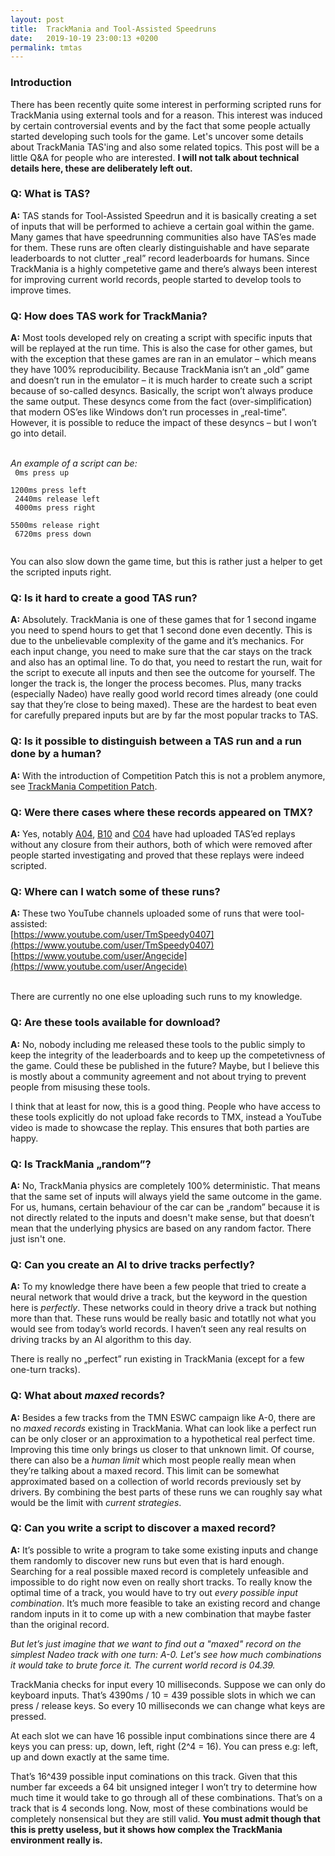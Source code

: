 ```yaml
---
layout: post
title:  TrackMania and Tool-Assisted Speedruns
date:   2019-10-19 23:00:13 +0200
permalink: tmtas
---
```


### Introduction
There has been recently quite some interest in performing scripted runs for TrackMania using external tools and for a reason. This interest was induced by certain controversial events and by the fact that some people actually started developing such tools for the game. Let's uncover some details about TrackMania TAS'ing and also some related topics. This post will be a little Q&A for people who are interested. **I will not talk about technical details here, these are deliberately left out.**

### Q: What is TAS?
**A:** TAS stands for Tool-Assisted Speedrun and it is basically creating a set of inputs that will be performed to achieve a certain goal within the game. Many games that have speedrunning communities also have TAS’es made for them. These runs are often clearly distinguishable and have separate leaderboards to not clutter „real” record leaderboards for humans. Since TrackMania is a highly competetive game and there’s always been interest for improving current world records, people started to develop tools to improve times. 

### Q: How does TAS work for TrackMania?
**A:** Most tools developed rely on creating a script with specific inputs that will be replayed at the run time. This is also the case for other games, but with the exception that these games are ran in an emulator – which means they have 100% reproducibility. Because TrackMania isn’t an „old” game and doesn’t run in the emulator – it is much harder to create such a script because of so-called desyncs. Basically, the script won’t always produce the same output. These desyncs come from the fact (over-simplification) that modern OS’es like Windows don’t run processes in „real-time”. However, it is possible to reduce the impact of these desyncs – but I won’t go into detail.<br><br>

*An example of a script can be:*<br>
<code>
0ms press up<br>
1200ms press left<br>
2440ms release left<br>
4000ms press right<br>
5500ms release right<br>
6720ms press down<br>
</code>

You can also slow down the game time, but this is rather just a helper to get the scripted inputs right. 

### Q: Is it hard to create a good TAS run?
**A:** Absolutely. TrackMania is one of these games that for 1 second ingame you need to spend hours to get that 1 second done even decently. This is due to the unbelievable complexity of the game and it’s mechanics. For each input change, you need to make sure that the car stays on the track and also has an optimal line. To do that, you need to restart the run, wait for the script to execute all inputs and then see the outcome for yourself. The longer the track is, the longer the process becomes. Plus, many tracks (especially Nadeo) have really good world record times already (one could say that they’re close to being maxed). These are the hardest to beat even for carefully prepared inputs but are by far the most popular tracks to TAS. 

### Q: Is it possible to distinguish between a TAS run and a run done by a human?
**A:** With the introduction of Competition Patch this is not a problem anymore, see [TrackMania Competition Patch]({{site.baseurl}}/tmcp).

### Q: Were there cases where these records appeared on TMX?
**A:** Yes, notably [A04](https://tmnforever.tm-exchange.com/main.aspx?action=trackshow&id=2242#auto), [B10](https://tmnforever.tm-exchange.com/main.aspx?action=trackshow&id=2309#auto) and [C04](https://tmnforever.tm-exchange.com/main.aspx?action=trackshow&id=2337#auto) have had uploaded TAS’ed replays without any closure from their authors, both of which were removed after people started investigating and proved that these replays were indeed scripted. 

### Q: Where can I watch some of these runs?
**A:** These two YouTube channels uploaded some of runs that were tool-assisted:<br>
[https://www.youtube.com/user/TmSpeedy0407](https://www.youtube.com/user/TmSpeedy0407)<br>
[https://www.youtube.com/user/Angecide](https://www.youtube.com/user/Angecide)<br><br>

There are currently no one else uploading such runs to my knowledge. 

### Q: Are these tools available for download?

**A:** No, nobody including me released these tools to the public simply to keep the integrity of the leaderboards and to keep up the competetivness of the game. Could these be published in the future? Maybe, but I believe this is mostly about a community agreement and not about trying to prevent people from misusing these tools.<br>

I think that at least for now, this is a good thing. People who have access to these tools explicitly do not upload fake records to TMX, instead a YouTube video is made to showcase the replay. This ensures that both parties are happy. 

### Q: Is TrackMania „random”?
**A:** No, TrackMania physics are completely 100% deterministic. That means that the same set of inputs will always yield the same outcome in the game. For us, humans, certain behaviour of the car can be „random” because it is not directly related to the inputs and doesn't make sense, but that doesn’t mean that the underlying physics are based on any random factor. There just isn't one. 

### Q: Can you create an AI to drive tracks perfectly?
**A:** To my knowledge there have been a few people that tried to create a neural network that would drive a track, but the keyword in the question here is *perfectly*. These networks could in theory drive a track but nothing more than that. These runs would be really basic and totatlly not what you would see from today’s world records. I haven’t seen any real results on driving tracks by an AI algorithm to this day.

There is really no „perfect” run existing in TrackMania (except for a few one-turn tracks). 

### Q: What about *maxed* records?
**A:** Besides a few tracks from the TMN ESWC campaign like A-0, there are no *maxed records* existing in TrackMania. What can look like a perfect run can be only closer or an approximation to a hypothetical real perfect time. Improving this time only brings us closer to that unknown limit. Of course, there can also be a *human limit* which most people really mean when they’re talking about a maxed record. This limit can be somewhat approximated based on a collection of world records previously set by drivers. By combining the best parts of these runs we can roughly say what would be the limit with *current strategies*.

### Q: Can you write a script to discover a maxed record?
**A:** It’s possible to write a program to take some existing inputs and change them randomly to discover new runs but even that is hard enough. Searching for a real possible maxed record is completely unfeasible and impossible to do right now even on really short tracks. To really know the optimal time of a track, you would have to try out *every possible input combination*. It’s much more feasible to take an existing record and change random inputs in it to come up with a new combination that maybe faster than the original record.

*But let’s just imagine that we want to find out a "maxed" record on the simplest Nadeo track with one turn: A-0. Let's see how much combinations it would take to brute force it. The current world record is 04.39.*

TrackMania checks for input every 10 milliseconds. Suppose we can only do keyboard inputs. That’s 4390ms / 10 = 439 possible slots in which we can press / release keys. So every 10 milliseconds we can change what keys are pressed.

At each slot we can have 16 possible input combinations since there are 4 keys you can press: up, down, left, right (2^4 = 16). You can press e.g: left, up and down exactly at the same time.

That’s 16^439 possible input cominations on this track. Given that this number far exceeds a 64 bit unsigned integer I won’t try to determine how much time it would take to go through all of these combinations. That’s on a track that is 4 seconds long. Now, most of these combinations would be completely nonsensical but they are still valid. **You must admit though that this is pretty useless, but it shows how complex the TrackMania environment really is.**